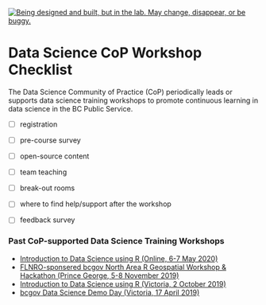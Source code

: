<!--
Copyright 2020 Province of British Columbia

This work is licensed under the Creative Commons Attribution 4.0 International License.
To view a copy of this license, visit http://creativecommons.org/licenses/by/4.0/.
-->

<a id="devex-badge" rel="Exploration" href="https://github.com/BCDevExchange/assets/blob/master/README.md"><img alt="Being designed and built, but in the lab. May change, disappear, or be buggy." style="border-width:0" src="https://assets.bcdevexchange.org/images/badges/exploration.svg" title="Being designed and built, but in the lab. May change, disappear, or be buggy." /></a>



# Data Science CoP Workshop Checklist

The Data Science Community of Practice (CoP) periodically leads or supports data science training workshops to promote continuous learning in data science in the BC Public Service. 


- [ ] registration
- [ ] pre-course survey
- [ ] open-source content
- [ ] team teaching
- [ ] break-out rooms
- [ ] where to find help/support after the workshop
- [ ] feedback survey








### Past CoP-supported Data Science Training Workshops
 - [Introduction to Data Science using R (Online, 6-7 May 2020)](https://github.com/bcgov/ds-intro-to-r-2-day)
 - [FLNRO-sponsered bcgov North Area R Geospatial Workshop & Hackathon (Prince George, 5-8 November 2019)](https://github.com/bcgov/bcgov-r-geo-workshop)
 - [Introduction to Data Science using R (Victoria, 2 October 2019)](https://github.com/bcgov/ds-cop-intro-to-r)
 - [bcgov Data Science Demo Day (Victoria, 17 April 2019)](https://github.com/bcgov/bcgov-data-science-cop/tree/master/2019/2019-04-17_ds-demo-day-yyj)

